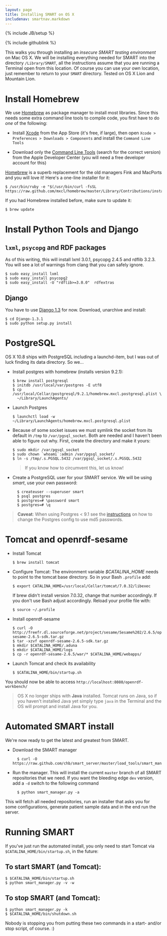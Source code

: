 ```yaml
---
layout: page
title: Installing SMART on OS X
includenav: smartnav.markdown
---
```


{% include JB/setup %}

<div class='simple_small_box'>{% include githublink %}</div>

This walks you through installing an *insecure SMART testing environment* on
Mac OS X. We will be installing everything needed for SMART into the directory
`/Library/SMART`, all the instructions assume that you are running a Terminal
open from this location. Of course you can use your own location, just remember
to return to your `SMART` directory. Tested on OS X Lion and Mountain Lion.

# Install Homebrew

We use [Homebrew] as package manager to install most libraries. Since this
needs some extra command line tools to compile code, you first have to do
*one* of the following:

* Install [Xcode] from the App Store (it's free, if large), then open
  `Xcode > Preferences > Downloads > Components` and install the `Command Line
  Tools`

* Download only the [Command Line Tools][shell] (search for the correct version) from
  the Apple Developer Center (you will need a free developer account for this)


[Homebrew] is a superb replacement for the old managers Fink and MacPorts and
you will love it! Here's a one-line installer for it:

    $ /usr/bin/ruby -e "$(/usr/bin/curl -fsSL https://raw.github.com/mxcl/homebrew/master/Library/Contributions/install_homebrew.rb)"

If you had Homebrew installed before, make sure to update it:

    $ brew update

[Homebrew]: http://mxcl.github.com/homebrew/
[Xcode]: http://itunes.apple.com/ch/app/xcode/id497799835?l=en&mt=12
[shell]: https://developer.apple.com/downloads/index.action


# Install Python Tools and Django

## `lxml`, `psycopg` and RDF packages

As of this writing, this will install lxml 3.0.1, psycopg 2.4.5 and rdflib 3.2.3. You will see a lot of warnings from clang that you can safely ignore.

    $ sudo easy_install lxml
    $ sudo easy_install psycopg2
    $ sudo easy_install -U "rdflib>=3.0.0"  rdfextras

## Django

You have to use [Django 1.3][django] for now. Download, unarchive and install:

    $ cd Django-1.3.1
    $ sudo python setup.py install


[lxml]: http://pypi.python.org/pypi/lxml/2.3.4#downloads
[psycopg]: http://initd.org/psycopg/
[django]: https://www.djangoproject.com/download/


# PostgreSQL

OS X 10.8 ships with PostgreSQL including a launchd-item, but I was out of luck finding its data directory. So we...

* Install postgres with homebrew (installs version 9.2.1):

      $ brew install postgresql
      $ initdb /usr/local/var/postgres -E utf8
      $ cp /usr/local/Cellar/postgresql/9.2.1/homebrew.mxcl.postgresql.plist \
        ~/Library/LaunchAgents/

* Launch Postgres

      $ launchctl load -w ~/Library/LaunchAgents/homebrew.mxcl.postgresql.plist

* Because of some socket issues we must symlink the socket from its default in `/tmp` to `/var/pgsql_socket`. Both are needed and I haven't been able to figure out why. First, create the directory and make it yours:

      $ sudo mkdir /var/pgsql_socket
      $ sudo chown `whoami`:admin /var/pgsql_socket/
      $ ln -s /tmp/.s.PGSQL.5432 /var/pgsql_socket/.s.PGSQL.5432

  > If you know how to circumvent this, let us know!

* Create a PostgreSQL user for your SMART service. We will be using *smart*,
  use your own password:
      
        $ createuser --superuser smart
        $ psql postgres
        $ postgres=# \password smart
        $ postgres=# \q

> **Caveat**: When using Postgres < 9.1 see the [instructions] on how to change
the Postgres config to use md5 passwords.

[postgres-mac]: http://www.postgresql.org/download/macosx/
[instructions]: https://github.com/chb/smart_server


# Tomcat and openrdf-sesame

* Install Tomcat

      $ brew install tomcat

* Configure Tomcat: The environment variable *$CATALINA_HOME* needs to point
  to the tomcat base directory. So in your Bash `.profile` add:

      $ export CATALINA_HOME=/usr/local/Cellar/tomcat/7.0.32/libexec
  
  If brew didn't install version 7.0.32, change that number accordingly. If you don't use Bash adjust accordingly. Reload your profile file with:

      $ source ~/.profile

* Install openrdf-sesame

      $ curl -O http://freefr.dl.sourceforge.net/project/sesame/Sesame%202/2.6.5/openrdf-sesame-2.6.5-sdk.tar.gz
      $ tar -xzvf openrdf-sesame-2.6.5-sdk.tar.gz
      $ mkdir $CATALINA_HOME/.aduna
      $ mkdir $CATALINA_HOME/logs
      $ cp -r openrdf-sesame-2.6.5/war/* $CATALINA_HOME/webapps/
          
* Launch Tomcat and check its availability
  
      $ $CATALINA_HOME/bin/startup.sh
  
You should now be able to access `http://localhost:8080/openrdf-workbench/`

> OS X no longer ships with **Java** installed. Tomcat runs on Java, so if you haven't installed Java yet simply type `java` in the Terminal and the OS will prompt and install Java for you.


# Automated SMART install

We're now ready to get the latest and greatest from SMART.

* Download the SMART manager
  
        $ curl -O https://raw.github.com/chb/smart_server/master/load_tools/smart_manager.py

* Run the manager. This will install the current `master` branch of all SMART
  repositories that we need. If you want the bleeding edge `dev` version, add a
  `-d` switch to the following command

        $ python smart_manager.py -a

This will fetch all needed repositories, run an installer that asks you for some configurations, generate patient sample data and in the end run the server.


# Running SMART

If you've just run the automated install, you only need to start Tomcat via
`$CATALINA_HOME/bin/startup.sh`, in the future:

## To start SMART (and Tomcat):

    $ $CATALINA_HOME/bin/startup.sh
    $ python smart_manager.py -v -w

## To stop SMART (and Tomcat):

    $ python smart_manager.py -k
    $ $CATALINA_HOME/bin/shutdown.sh

Nobody is stopping you from putting these two commands in a start- and/or stop
script, of course. :)
